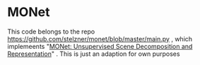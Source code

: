 # MONet
This code belongs to the repo https://github.com/stelzner/monet/blob/master/main.py , which implemeents "[MONet: Unsupervised Scene Decomposition and
Representation](https://arxiv.org/abs/1901.11390)"
. This is just an adaption for own purposes

